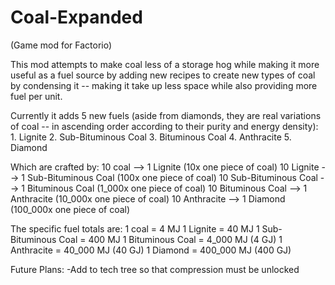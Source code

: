 # Coal-Expanded 
(Game mod for Factorio)

This mod attempts to make coal less of a storage hog while making it more useful as a fuel source by adding new recipes to create new types of coal by condensing it -- making it take up less space while also providing more fuel per unit.

Currently it adds 5 new fuels (aside from diamonds, they are real variations of coal -- in ascending order according to their purity and energy density):
      1. Lignite
      2. Sub-Bituminous Coal
      3. Bituminous Coal
      4. Anthracite
      5. Diamond

Which are crafted by:
	10 coal			             --> 1 Lignite             (10x one piece of coal)
	10 Lignite 		           --> 1 Sub-Bituminous Coal (100x one piece of coal)
	10 Sub-Bituminous Coal   --> 1 Bituminous Coal     (1_000x one piece of coal)
	10 Bituminous Coal 	     --> 1 Anthracite          (10_000x one piece of coal)
  10 Anthracite		         --> 1 Diamond             (100_000x one piece of coal)

  The specific fuel totals are:
  1 coal = 4 MJ
  1 Lignite = 40 MJ
  1 Sub-Bituminous Coal = 400 MJ
  1 Bituminous Coal = 4_000 MJ (4 GJ)
  1 Anthracite = 40_000 MJ (40 GJ)
  1 Diamond = 400_000 MJ (400 GJ)

Future Plans:
-Add to tech tree so that compression must be unlocked
